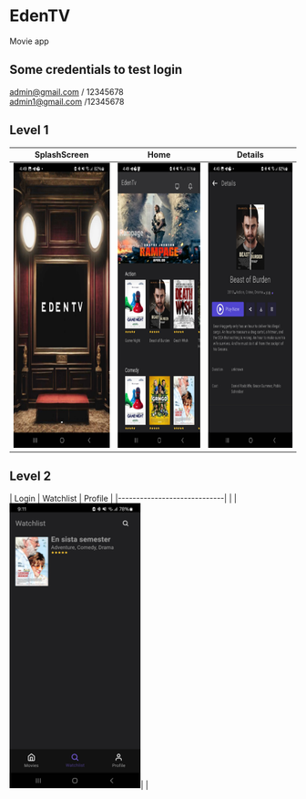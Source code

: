 # EdenTV
Movie app

## Some credentials to test login ##
admin@gmail.com / 12345678</br>
admin1@gmail.com /12345678

## Level 1 ##
| SplashScreen                                                                      | Home                   |                                             Details                                        |
| ---------------------- | ---------------------- |--------------------------------------------------------------------------------------------|
|<img src="level1/screenshots/splash_screen.jpg" height="500" alt="SplashScreenn"/> | <img src="level1/screenshots/dashboard_screen.jpg" height="500" alt="Home"/>| <img src="level1/screenshots/details_screen.jpg" height="500" alt="Movie details screen"/> |

## Level 2 ##
| Login | Watchlist | Profile | 
|-----------------------------|
|       | <img src="level2/screenshots/watchlist_page.jpg" height="500" alt="Watchlist Screenn"/>|         |


